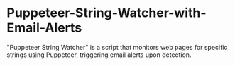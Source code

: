 # Puppeteer-String-Watcher-with-Email-Alerts
"Puppeteer String Watcher" is a script that monitors web pages for specific strings using Puppeteer, triggering email alerts upon detection.
